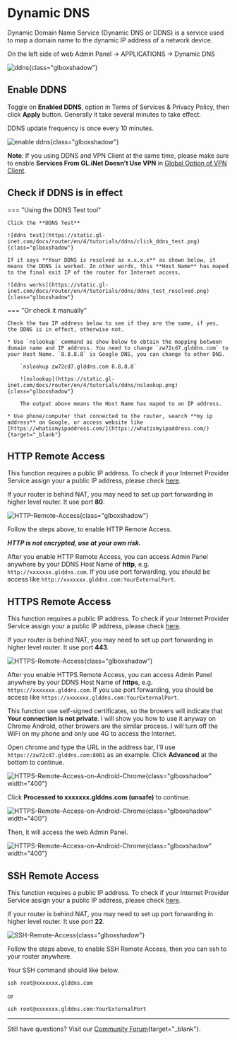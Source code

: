 # Dynamic DNS

Dynamic Domain Name Service (Dynamic DNS or DDNS) is a service used to map a domain name to the dynamic IP address of a network device.

On the left side of web Admin Panel -> APPLICATIONS -> Dynamic DNS

![ddns](https://static.gl-inet.com/docs/router/en/4/tutorials/ddns/ddns.png){class="glboxshadow"}

## Enable DDNS

Toggle on **Enabled DDNS**, option in Terms of Services & Privacy Policy, then click **Apply** button. Generally it take several minutes to take effect.

DDNS update frequency is once every 10 minutes.

![enable ddns](https://static.gl-inet.com/docs/router/en/4/tutorials/ddns/enable_ddns.png){class="glboxshadow"}

**Note**: If you using DDNS and VPN Client at the same time, please make sure to enable **Services From GL.iNet Doesn't Use VPN** in [Global Option of VPN Client](vpn_dashboard.md#global-options-of-vpn-client).

## Check if DDNS is in effect

=== "Using the DDNS Test tool"

    Click the **DDNS Test**

    ![ddns test](https://static.gl-inet.com/docs/router/en/4/tutorials/ddns/click_ddns_test.png){class="glboxshadow"}

    If it says **Your DDNS is resolved as x.x.x.x** as shown below, it means the DDNS is worked. In other words, this **Host Name** has maped to the final exit IP of the router for Internet access.

    ![ddns works](https://static.gl-inet.com/docs/router/en/4/tutorials/ddns/ddns_test_resolved.png){class="glboxshadow"}

=== "Or check it manually"

    Check the two IP address below to see if they are the same, if yes, the DDNS is in effect, otherwise not.

    * Use `nslookup` command as show below to obtain the mapping between domain name and IP address. You need to change `zw72cd7.glddns.com` to your Host Name. `8.8.8.8` is Google DNS, you can change to other DNS.

        `nslookup zw72cd7.glddns.com 8.8.8.8`

        ![nslookup](https://static.gl-inet.com/docs/router/en/4/tutorials/ddns/nslookup.png){class="glboxshadow"}

        The output above means the Host Name has maped to an IP address.

    * Use phone/computer that connected to the router, search **my ip address** on Google, or access website like [https://whatismyipaddress.com/](https://whatismyipaddress.com/){target="_blank"}

## HTTP Remote Access

This function requires a public IP address. To check if your Internet Provider Service assign your a public IP address, please check [here](../tutorials/how_to_check_if_isp_assigns_you_a_public_ip_address.md).

If your router is behind NAT, you may need to set up port forwarding in higher level router. It use port **80**.

![HTTP-Remote-Access](https://static.gl-inet.com/docs/router/en/4/tutorials/ddns/http_remote_access.png){class="glboxshadow"}

Follow the steps above, to enable HTTP Remote Access. 

***HTTP is not encrypted, use at your own risk.***

After you enable HTTP Remote Access, you can access Admin Panel anywhere by your DDNS Host Name of **http**, e.g. `http://xxxxxxx.glddns.com`. If you use port forwarding, you should be access like `http://xxxxxxx.glddns.com:YourExternalPort`.

## HTTPS Remote Access

This function requires a public IP address. To check if your Internet Provider Service assign your a public IP address, please check [here](../tutorials/how_to_check_if_isp_assigns_you_a_public_ip_address.md).

If your router is behind NAT, you may need to set up port forwarding in higher level router. It use port **443**.

![HTTPS-Remote-Access](https://static.gl-inet.com/docs/router/en/4/tutorials/ddns/https_remote_access.png){class="glboxshadow"}

After you enable HTTPS Remote Access, you can access Admin Panel anywhere by your DDNS Host Name of **https**, e.g. `https://xxxxxxx.glddns.com`. If you use port forwarding, you should be access like `https://xxxxxxx.glddns.com:YourExternalPort`.

This function use self-signed certificates, so the browers will indicate that **Your connection is not private**. I will show you how to use it anyway on Chrome Android, other browers are the similar process. I will turn off the WiFi on my phone and only use 4G to access the Internet.

Open chrome and type the URL in the address bar, I'll use `https://zw72cd7.glddns.com:8001` as an example. Click **Advanced** at the bottom to continue.

![HTTPS-Remote-Access-on-Android-Chrome](https://static.gl-inet.com/docs/router/en/4/tutorials/ddns/https_remote_access_android_chrome_1.png){class="glboxshadow" width="400"}

Click **Processed to xxxxxxx.glddns.com (unsafe)** to continue.

![HTTPS-Remote-Access-on-Android-Chrome](https://static.gl-inet.com/docs/router/en/4/tutorials/ddns/https_remote_access_android_chrome_2.png){class="glboxshadow" width="400"}

Then, it will access the web Admin Panel.

![HTTPS-Remote-Access-on-Android-Chrome](https://static.gl-inet.com/docs/router/en/4/tutorials/ddns/https_remote_access_android_chrome_3.png){class="glboxshadow" width="400"}

## SSH Remote Access

This function requires a public IP address. To check if your Internet Provider Service assign your a public IP address, please check [here](../tutorials/how_to_check_if_isp_assigns_you_a_public_ip_address.md).

If your router is behind NAT, you may need to set up port forwarding in higher level router. It use port **22**.

![SSH-Remote-Access](https://static.gl-inet.com/docs/router/en/4/tutorials/ddns/ssh_remote_access.png){class="glboxshadow"}

Follow the steps above, to enable SSH Remote Access, then you can ssh to your router anywhere. 

Your SSH command should like below.

`ssh root@xxxxxxx.glddns.com`

or 

`ssh root@xxxxxxx.glddns.com:YourExternalPort`

---

Still have questions? Visit our [Community Forum](https://forum.gl-inet.com){target="_blank"}.
